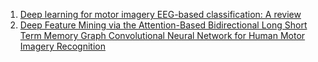 1. [Deep learning for motor imagery EEG-based classification: A review](https://www.sciencedirect.com/science/article/pii/S1746809420303116)
2. [Deep Feature Mining via the Attention-Based Bidirectional Long Short Term Memory Graph Convolutional Neural Network for Human Motor Imagery Recognition
](https://www.frontiersin.org/articles/10.3389/fbioe.2021.706229/full?ref=https://githubhelp.com)
